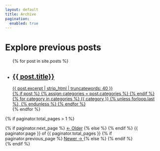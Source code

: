 ```yaml
---
layout: default
title: Archive
pagination:
  enabled: true
---
```

<div class="page-header-wrap">
  <h1 class="page-header">Explore previous posts</h1>
</div>
<ul class="archive-list">
{% for post in site.posts %}
    <a href="{{ post.url }}">
        <li class="box-border">
            <h2 class="archive-list__title">{{ post.title}}</h2>
            <div class="archive-list__excerpt">{{ post.excerpt | strip_html | truncatewords: 40 }}</div>
            {% if post %}
            {% assign categories = post.categories %}
            {% endif %}
            <div class="archive-list__category">
            {% for category in categories %}
            {{ category }}
            {% unless forloop.last %}, {% endunless %}
            {% endfor %}
            </div>
        </li>
    </a>
{% endfor %}
</ul>

<!-- Pagination links -->
{% if paginator.total_pages > 1 %}
<div class="pagination">
  {% if paginator.next_page %}
    <a href="{{ paginator.next_page_path }}">&larr; Older</a>    
  {% else %}<span></span>
  {% endif %}  
  <span class="center">
    {{ paginator.page }} of {{ paginator.total_pages }}
  </span>
  {% if paginator.previous_page %}
  <a class="right" href="{{ paginator.previous_page_path }}">
    Newer &rarr;
  </a>
  {% else %}<span></span>
  {% endif %}
</div>
{% endif %}
